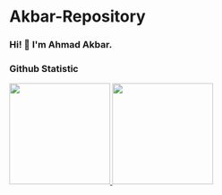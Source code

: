# Akbar-Repository

### Hi! 👋 I'm Ahmad Akbar.
  
### Github Statistic
<p align="left">
<a href="https://github.com/akbarvideoeditor03">
  <img height="180em" src="https://github-readme-stats-eight-theta.vercel.app/api?username=akbarvideoeditor03&show_icons=true&theme=algolia&include_all_commits=true&count_private=true"/>
  <img height="180em" src="https://github-readme-stats-eight-theta.vercel.app/api/top-langs/?username=akbarvideoeditor03&layout=compact&langs_count=8&theme=algolia"/>
</a>
</p>
